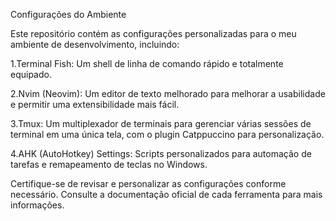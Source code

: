 Configurações do Ambiente

Este repositório contém as configurações personalizadas para o meu ambiente de desenvolvimento, incluindo:

1.Terminal Fish: Um shell de linha de comando rápido e totalmente equipado.

2.Nvim (Neovim): Um editor de texto melhorado para melhorar a usabilidade e permitir uma extensibilidade mais fácil.

3.Tmux: Um multiplexador de terminais para gerenciar várias sessões de terminal em uma única tela, com o plugin Catppuccino para personalização.

4.AHK (AutoHotkey) Settings: Scripts personalizados para automação de tarefas e remapeamento de teclas no Windows.

Certifique-se de revisar e personalizar as configurações conforme necessário. Consulte a documentação oficial de cada ferramenta para mais informações.
